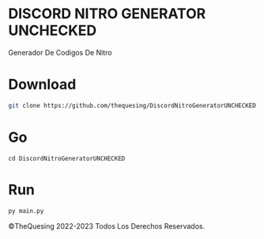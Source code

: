 # DISCORD NITRO GENERATOR UNCHECKED

Generador De Codigos De Nitro



# Download

```bash
git clone https://github.com/thequesing/DiscordNitroGeneratorUNCHECKED
```
# Go

```
cd DiscordNitroGeneratorUNCHECKED
```

# Run

```bash
py main.py
```

©️TheQuesing 2022-2023 Todos Los Derechos Reservados.



